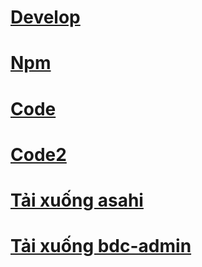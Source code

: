 # [Develop][develop]

# [Npm][npm]

# [Code][code]

# [Code2][code2]

[npm]: https://github.com/phamha98/hi/blob/master/ReactNative/Npm.md
[code]: https://github.com/phamha98/hi/blob/master/ReactNative/Code.md
[code2]: https://github.com/phamha98/hi/blob/master/ReactNative/Code2.md
[develop]: https://github.com/phamha98/hi/blob/master/ReactNative/Develop.md

# [Tải xuống asahi][asahi]
[asahi]:https://drive.google.com/file/d/1DiKMX0T7eeA7QYdvyPybQsAtVYo_7_Fy/view?usp=sharing

# [Tải xuống bdc-admin][bdc-admin]
[bdc-admin]: https://drive.google.com/file/d/1qwoAnlR1F2Jf91czDnTVivSgO8Otze2k/view?usp=sharing
